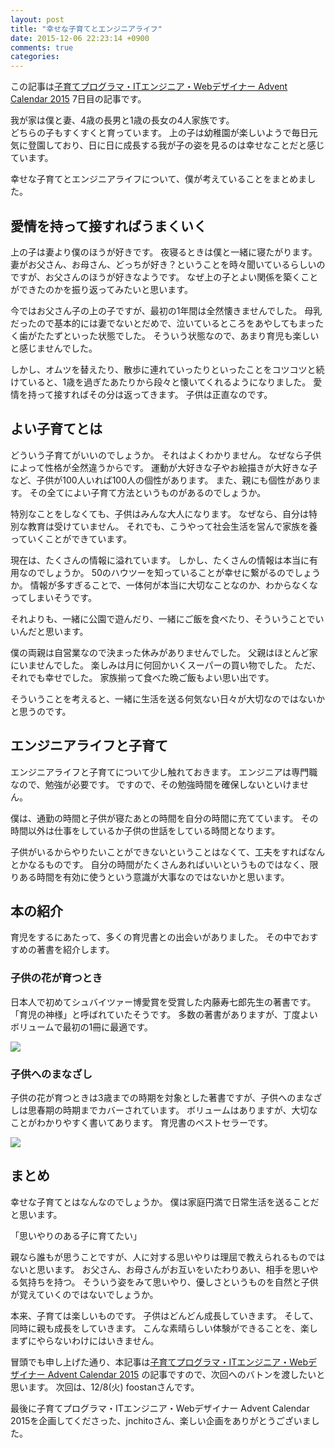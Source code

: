 ```yaml
---
layout: post
title: "幸せな子育てとエンジニアライフ"
date: 2015-12-06 22:23:14 +0900
comments: true
categories: 
---
```


この記事は[子育てプログラマ・ITエンジニア・Webデザイナー Advent Calendar 2015](http://www.adventar.org/calendars/853) 7日目の記事です。

我が家は僕と妻、4歳の長男と1歳の長女の4人家族です。  
どちらの子もすくすくと育っています。
上の子は幼稚園が楽しいようで毎日元気に登園しており、日に日に成長する我が子の姿を見るのは幸せなことだと感じています。

幸せな子育てとエンジニアライフについて、僕が考えていることをまとめました。

## 愛情を持って接すればうまくいく
上の子は妻より僕のほうが好きです。
夜寝るときは僕と一緒に寝たがります。
妻がお父さん、お母さん、どっちが好き？ということを時々聞いているらしいのですが、お父さんのほうが好きなようです。
なぜ上の子とよい関係を築くことができたのかを振り返ってみたいと思います。

今ではお父さん子の上の子ですが、最初の1年間は全然懐きませんでした。
母乳だったので基本的には妻でないとだめで、泣いているところをあやしてもまったく歯がたたずといった状態でした。
そういう状態なので、あまり育児も楽しいと感じませんでした。

しかし、オムツを替えたり、散歩に連れていったりといったことをコツコツと続けていると、1歳を過ぎたあたりから段々と懐いてくれるようになりました。
愛情を持って接すればその分は返ってきます。
子供は正直なのです。

## よい子育てとは
どういう子育てがいいのでしょうか。
それはよくわかりません。
なぜなら子供によって性格が全然違うからです。
運動が大好きな子やお絵描きが大好きな子など、子供が100人いれば100人の個性があります。
また、親にも個性があります。
その全てによい子育て方法というものがあるのでしょうか。

特別なことをしなくても、子供はみんな大人になります。
なぜなら、自分は特別な教育は受けていません。
それでも、こうやって社会生活を営んで家族を養っていくことができています。

現在は、たくさんの情報に溢れています。
しかし、たくさんの情報は本当に有用なのでしょうか。
50のハウツーを知っていることが幸せに繋がるのでしょうか。
情報が多すぎることで、一体何が本当に大切なことなのか、わからなくなってしまいそうです。

それよりも、一緒に公園で遊んだり、一緒にご飯を食べたり、そういうことでいいんだと思います。

僕の両親は自営業なので決まった休みがありませんでした。
父親はほとんど家にいませんでした。
楽しみは月に何回かいくスーパーの買い物でした。
ただ、それでも幸せでした。
家族揃って食べた晩ご飯もよい思い出です。

そういうことを考えると、一緒に生活を送る何気ない日々が大切なのではないかと思うのです。

## エンジニアライフと子育て
エンジニアライフと子育てについて少し触れておきます。
エンジニアは専門職なので、勉強が必要です。
ですので、その勉強時間を確保しないといけません。

僕は、通勤の時間と子供が寝たあとの時間を自分の時間に充てています。
その時間以外は仕事をしているか子供の世話をしている時間となります。

子供がいるからやりたいことができないということはなくて、工夫をすればなんとかなるものです。
自分の時間がたくさんあればいいというものではなく、限りある時間を有効に使うという意識が大事なのではないかと思います。

## 本の紹介
育児をするにあたって、多くの育児書との出会いがありました。
その中でおすすめの著書を紹介します。

### 子供の花が育つとき
日本人で初めてシュバイツァー博愛賞を受賞した内藤寿七郎先生の著書です。「育児の神様」と呼ばれていたそうです。
多数の著書がありますが、丁度よいボリュームで最初の1冊に最適です。

<a rel="nofollow" href="http://www.amazon.co.jp/gp/product/4093112177/ref=as_li_tf_il?ie=UTF8&camp=247&creative=1211&creativeASIN=4093112177&linkCode=as2&tag=syoyama-22"><img border="0" src="http://ws-fe.amazon-adsystem.com/widgets/q?_encoding=UTF8&ASIN=4093112177&Format=_SL250_&ID=AsinImage&MarketPlace=JP&ServiceVersion=20070822&WS=1&tag=syoyama-22" ></a><img src="http://ir-jp.amazon-adsystem.com/e/ir?t=syoyama-22&l=as2&o=9&a=4093112177" width="1" height="1" border="0" alt="" style="border:none !important; margin:0px !important;" />

### 子供へのまなざし
子供の花が育つときは3歳までの時期を対象とした著書ですが、子供へのまなざしは思春期の時期までカバーされています。
ボリュームはありますが、大切なことがわかりやすく書いてあります。
育児書のベストセラーです。

<a rel="nofollow" href="http://www.amazon.co.jp/gp/product/4834014738/ref=as_li_tf_il?ie=UTF8&camp=247&creative=1211&creativeASIN=4834014738&linkCode=as2&tag=syoyama-22"><img border="0" src="http://ws-fe.amazon-adsystem.com/widgets/q?_encoding=UTF8&ASIN=4834014738&Format=_SL250_&ID=AsinImage&MarketPlace=JP&ServiceVersion=20070822&WS=1&tag=syoyama-22" ></a><img src="http://ir-jp.amazon-adsystem.com/e/ir?t=syoyama-22&l=as2&o=9&a=4834014738" width="1" height="1" border="0" alt="" style="border:none !important; margin:0px !important;" />

## まとめ
幸せな子育てとはなんなのでしょうか。
僕は家庭円満で日常生活を送ることだと思います。

「思いやりのある子に育てたい」

親なら誰もが思うことですが、人に対する思いやりは理屈で教えられるものではないと思います。
お父さん、お母さんがお互いをいたわりあい、相手を思いやる気持ちを持つ。
そういう姿をみて思いやり、優しさというものを自然と子供が覚えていくのではないでしょうか。

本来、子育ては楽しいものです。
子供はどんどん成長していきます。
そして、同時に親も成長をしていきます。
こんな素晴らしい体験ができることを、楽しまずにやらないわけにはいきません。

冒頭でも申し上げた通り、本記事は[子育てプログラマ・ITエンジニア・Webデザイナー Advent Calendar 2015](http://www.adventar.org/calendars/853) の記事ですので、次回へのバトンを渡したいと思います。
次回は、12/8(火) foostanさんです。

最後に子育てプログラマ・ITエンジニア・Webデザイナー Advent Calendar 2015を企画してくださった、jnchitoさん、楽しい企画をありがとうございました。
